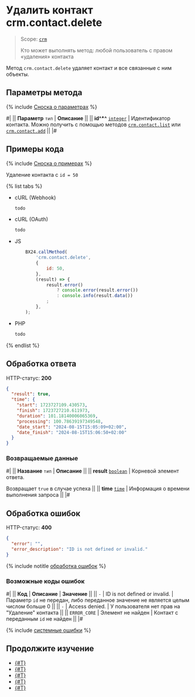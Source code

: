 # Удалить контакт crm.contact.delete

> Scope: [`crm`](../../scopes/permissions.md)
>
> Кто может выполнять метод: любой пользователь с правом «удаления» контакта

Метод `crm.contact.delete` удаляет контакт и все связанные с ним объекты.

## Параметры метода

{% include [Сноска о параметрах](../../../_includes/required.md) %}

#|
|| **Параметр**
`тип` | **Описание** ||
|| **id^*^**
[`integer`][1] | Идентификатор контакта. Можно получить с помощью методов [`crm.contact.list`](crm-contact-list.md) или [`crm.contact.add`](crm-contact-add.md) ||
|#

## Примеры кода

{% include [Сноска о примерах](../../../_includes/examples.md) %}

Удаление контакта с `id = 50`

{% list tabs %}

- cURL (Webhook)

    ```bash
    todo
    ```

- cURL (OAuth)

    ```bash
    todo
    ```

- JS

    ```js
        BX24.callMethod(
            'crm.contact.delete',
            {
                id: 50,
            },
            (result) => {
                result.error()
                    ? console.error(result.error())
                    : console.info(result.data())
                ;
            },
        );
    ```

- PHP

    ```php
    todo
    ```

{% endlist %}


## Обработка ответа

HTTP-статус: **200**

```json
{
  "result": true,
  "time": {
    "start": 1723727109.430573,
    "finish": 1723727210.611973,
    "duration": 101.18140006065369,
    "processing": 100.78639197349548,
    "date_start": "2024-08-15T15:05:09+02:00",
    "date_finish": "2024-08-15T15:06:50+02:00"
  }
}
```


### Возвращаемые данные

#|
|| **Название**
`тип` | **Описание** ||
|| **result**
[`boolean`][1] | Корневой элемент ответа.

Возвращает `true` в случае успеха ||
|| **time**
[`time`](../../data-types.md#time) | Информация о времени выполнения запроса ||
|#

## Обработка ошибок

HTTP-статус: **400**

```json
{
  "error": "",
  "error_description": "ID is not defined or invalid."
}
```

{% include notitle [обработка ошибок](../../../_includes/error-info.md) %}

### Возможные коды ошибок

#|
|| **Код** | **Описание** | **Значение** ||
|| `-`     | ID is not defined or invalid. | Параметр `id` не передан, либо переданное значение не является целым числом больше 0 ||
|| `-`     | Access denied. | У пользователя нет прав на "Удаление" контакта ||
|| `ERROR_CORE` | Элемент не найден | Контакт с переданным `id` не найден ||
|#

{% include [системные ошибки](./../../../_includes/system-errors.md) %}

## Продолжите изучение

- [{#T}](crm-contact-fields.md)
- [{#T}](crm-contact-add.md)
- [{#T}](crm-contact-update.md)
- [{#T}](crm-contact-get.md)
- [{#T}](crm-contact-list.md)

[1]: ../../data-types.md
